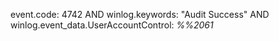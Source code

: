 event.code: 4742 AND winlog.keywords: "Audit Success" AND winlog.event_data.UserAccountControl: *%%2061*
